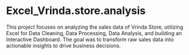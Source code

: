 # Excel_Vrinda.store.analysis
This project focuses on analyzing the sales data of Vrinda Store, utilizing Excel for Data Cleaning, Data Processing, Data Analysis, and building an Interactive Dashboard. The goal was to transform raw sales data into actionable insights to drive business decisions.
